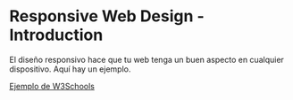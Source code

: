# Responsive Web Design - Introduction

El diseño responsivo hace que tu web tenga un buen aspecto en cualquier dispositivo. Aquí hay un ejemplo.

[Ejemplo de W3Schools](https://www.w3schools.com/css/css_rwd_intro.asp)
